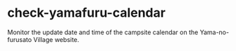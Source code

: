 # check-yamafuru-calendar
Monitor the update date and time of the campsite calendar on the Yama-no-furusato Village website.
